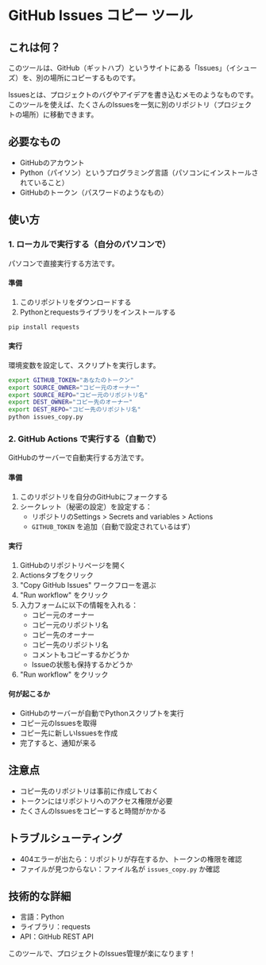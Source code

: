 # GitHub Issues コピー ツール

## これは何？

このツールは、GitHub（ギットハブ）というサイトにある「Issues」（イシューズ）を、別の場所にコピーするものです。

Issuesとは、プロジェクトのバグやアイデアを書き込むメモのようなものです。このツールを使えば、たくさんのIssuesを一気に別のリポジトリ（プロジェクトの場所）に移動できます。

## 必要なもの

- GitHubのアカウント
- Python（パイソン）というプログラミング言語（パソコンにインストールされていること）
- GitHubのトークン（パスワードのようなもの）

## 使い方

### 1. ローカルで実行する（自分のパソコンで）

パソコンで直接実行する方法です。

#### 準備
1. このリポジトリをダウンロードする
2. Pythonとrequestsライブラリをインストールする

```bash
pip install requests
```

#### 実行
環境変数を設定して、スクリプトを実行します。

```bash
export GITHUB_TOKEN="あなたのトークン"
export SOURCE_OWNER="コピー元のオーナー"
export SOURCE_REPO="コピー元のリポジトリ名"
export DEST_OWNER="コピー先のオーナー"
export DEST_REPO="コピー先のリポジトリ名"
python issues_copy.py
```

### 2. GitHub Actions で実行する（自動で）

GitHubのサーバーで自動実行する方法です。

#### 準備
1. このリポジトリを自分のGitHubにフォークする
2. シークレット（秘密の設定）を設定する：
   - リポジトリのSettings > Secrets and variables > Actions
   - `GITHUB_TOKEN` を追加（自動で設定されているはず）

#### 実行
1. GitHubのリポジトリページを開く
2. Actionsタブをクリック
3. "Copy GitHub Issues" ワークフローを選ぶ
4. "Run workflow" をクリック
5. 入力フォームに以下の情報を入れる：
   - コピー元のオーナー
   - コピー元のリポジトリ名
   - コピー先のオーナー
   - コピー先のリポジトリ名
   - コメントもコピーするかどうか
   - Issueの状態も保持するかどうか
6. "Run workflow" をクリック

#### 何が起こるか
- GitHubのサーバーが自動でPythonスクリプトを実行
- コピー元のIssuesを取得
- コピー先に新しいIssuesを作成
- 完了すると、通知が来る

## 注意点

- コピー先のリポジトリは事前に作成しておく
- トークンにはリポジトリへのアクセス権限が必要
- たくさんのIssuesをコピーすると時間がかかる

## トラブルシューティング

- 404エラーが出たら：リポジトリが存在するか、トークンの権限を確認
- ファイルが見つからない：ファイル名が `issues_copy.py` か確認

## 技術的な詳細

- 言語：Python
- ライブラリ：requests
- API：GitHub REST API

このツールで、プロジェクトのIssues管理が楽になります！